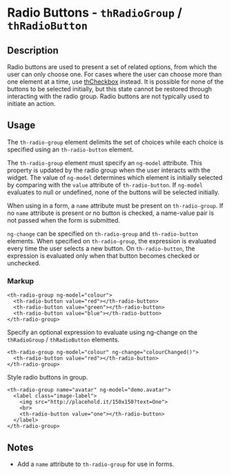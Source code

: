 # Radio Buttons - `thRadioGroup` / `thRadioButton`

## Description

Radio buttons are used to present a set of related options, from which the user can only choose one. For cases where the user can choose more than one element at a time, use [thCheckbox](.\thCheckbox) instead. It is possible for none of the buttons to be selected initially, but this state cannot be restored through interacting with the radio group. Radio buttons are not typically used to initiate an action.

## Usage

The `th-radio-group` element delimits the set of choices while each choice is specified using an `th-radio-button` element. 

The `th-radio-group` element must specify an `ng-model` attribute. This property is updated by the radio group when the user interacts with the widget. The value of `ng-model` determines which element is initially selected by comparing with the `value` attribute of `th-radio-button`. If `ng-model` evaluates to null or undefined, none of the buttons will be selected initially. 

When using in a form, a `name` attribute must be present on `th-radio-group`. If no `name` attribute is present or no button is checked, a name-value pair is not passed when the form is submitted.

`ng-change` can be specified on `th-radio-group` and `th-radio-button` elements. When specified on `th-radio-group`, the expression is evaluated every time the user selects a new button. On `th-radio-button`, the expression is evaluated only when that button becomes checked or unchecked.

### Markup

```
<th-radio-group ng-model="colour">
  <th-radio-button value="red"></th-radio-button>
  <th-radio-button value="green"></th-radio-button>
  <th-radio-button value="blue"></th-radio-button>
</th-radio-group>
```

Specify an optional expression to evaluate using ng-change on the `thRadioGroup` / `thRadioButton` elements.

```
<th-radio-group ng-model="colour" ng-change="colourChanged()">
  <th-radio-button value="red"></th-radio-button>
</th-radio-group>
```

Style radio buttons in group.

```    
<th-radio-group name="avatar" ng-model="demo.avatar">
  <label class="image-label">
    <img src="http://placehold.it/150x150?text=One">
    <br>
    <th-radio-button value="one"></th-radio-button>
  </label>
</th-radio-group>
```

## Notes
- Add a `name` attribute to `th-radio-group` for use in forms.


